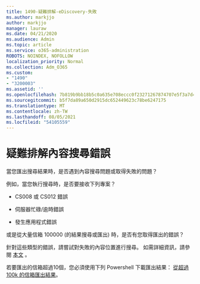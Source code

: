 ```yaml
---
title: 1490-疑難排解-eDiscovery-失敗
ms.author: markjjo
author: markjjo
manager: lauraw
ms.date: 04/21/2020
ms.audience: Admin
ms.topic: article
ms.service: o365-administration
ROBOTS: NOINDEX, NOFOLLOW
localization_priority: Normal
ms.collection: Adm_O365
ms.custom:
- "1490"
- "3200003"
ms.assetid: ''
ms.openlocfilehash: 7b819b9bb18b5c0a635e708eccc0f23271267874707e5f3a7d41b633a05f2822
ms.sourcegitcommit: b5f7da89a650d2915dc652449623c78be6247175
ms.translationtype: MT
ms.contentlocale: zh-TW
ms.lasthandoff: 08/05/2021
ms.locfileid: "54105559"
---
```

# <a name="troubleshoot-content-search-errors"></a>疑難排解內容搜尋錯誤

當您匯出搜尋結果時，是否遇到內容搜尋問題或取得失敗的問題？

例如，當您執行搜尋時，是否要接收下列專案？

- CS008 或 CS012 錯誤

- 伺服器忙碌/逾時錯誤

- 發生應用程式錯誤

或是從大量信箱 100000 (的結果搜尋或匯出) 時，是否有您取得匯出的錯誤？

針對這些類型的錯誤，請嘗試對失敗的內容位置進行搜尋。 如需詳細資訊，請參閱  [本文](https://docs.microsoft.com/microsoft-365/compliance/retry-failed-content-search) 。

若要匯出的信箱超過10個，您必須使用下列 Powershell 下載匯出結果：  [從超過100k 的信箱匯出結果](https://docs.microsoft.com/microsoft-365/compliance/export-search-results?view=o365-worldwide%23exporting-results-from-more-than-100000-mailboxes)。
